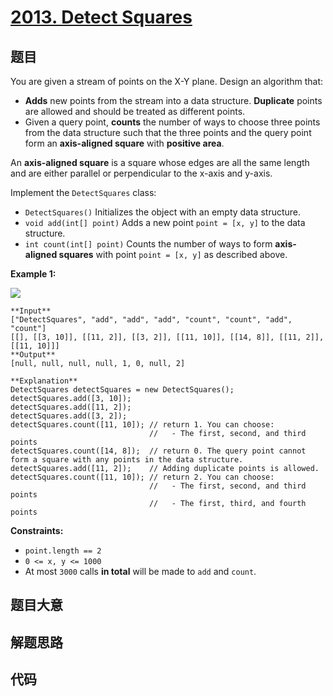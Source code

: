 # [2013. Detect Squares](https://leetcode.com/problems/detect-squares)

## 题目

You are given a stream of points on the X-Y plane. Design an algorithm that:

  * **Adds** new points from the stream into a data structure. **Duplicate** points are allowed and should be treated as different points.
  * Given a query point, **counts** the number of ways to choose three points from the data structure such that the three points and the query point form an **axis-aligned square** with **positive area**.

An **axis-aligned square** is a square whose edges are all the same length and
are either parallel or perpendicular to the x-axis and y-axis.

Implement the `DetectSquares` class:

  * `DetectSquares()` Initializes the object with an empty data structure.
  * `void add(int[] point)` Adds a new point `point = [x, y]` to the data structure.
  * `int count(int[] point)` Counts the number of ways to form **axis-aligned squares** with point `point = [x, y]` as described above.



**Example 1:**

![](https://assets.leetcode.com/uploads/2021/09/01/image.png)

    
    
    **Input**
    ["DetectSquares", "add", "add", "add", "count", "count", "add", "count"]
    [[], [[3, 10]], [[11, 2]], [[3, 2]], [[11, 10]], [[14, 8]], [[11, 2]], [[11, 10]]]
    **Output**
    [null, null, null, null, 1, 0, null, 2]
    
    **Explanation**
    DetectSquares detectSquares = new DetectSquares();
    detectSquares.add([3, 10]);
    detectSquares.add([11, 2]);
    detectSquares.add([3, 2]);
    detectSquares.count([11, 10]); // return 1. You can choose:
                                   //   - The first, second, and third points
    detectSquares.count([14, 8]);  // return 0. The query point cannot form a square with any points in the data structure.
    detectSquares.add([11, 2]);    // Adding duplicate points is allowed.
    detectSquares.count([11, 10]); // return 2. You can choose:
                                   //   - The first, second, and third points
                                   //   - The first, third, and fourth points
    



**Constraints:**

  * `point.length == 2`
  * `0 <= x, y <= 1000`
  * At most `3000` calls **in total** will be made to `add` and `count`.


## 题目大意

## 解题思路

## 代码

```javascript

```
